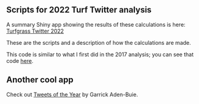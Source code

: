 ## Scripts for 2022 Turf Twitter analysis

A summary Shiny app showing the results of these calculations is here: [Turfgrass Twitter 2022](https://asianturfgrass.shinyapps.io/turf_twitter_2022/)

These are the scripts and a description of how the calculations are made.

This code is similar to what I first did in the 2017 analysis; you can see that code [here](https://github.com/micahwoods/turf_twitter_2017).

## Another cool app

Check out [Tweets of the Year](https://gadenbuie.shinyapps.io/tweets-of-the-year/) by Garrick Aden-Buie.
